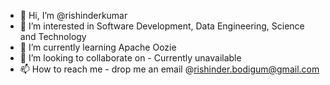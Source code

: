 - 👋 Hi, I’m @rishinderkumar
- 👀 I’m interested in Software Development, Data Engineering, Science and Technology
- 🌱 I’m currently learning Apache Oozie
- 💞️ I’m looking to collaborate on - Currently unavailable
- 📫 How to reach me - drop me an email @rishinder.bodigum@gmail.com

<!---
rishinderkumar/rishinderkumar is a ✨ special ✨ repository because its `README.md` (this file) appears on your GitHub profile.
You can click the Preview link to take a look at your changes.
--->

